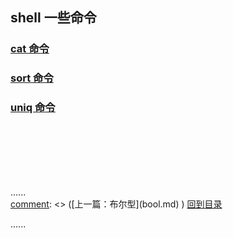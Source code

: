 ## shell 一些命令

### [cat 命令](./cat.md)

### [sort 命令](./sort.md)

### [uniq 命令](./uniq.md)

<br />
<br />
<br />
<br />
<br />

......   
[comment]: <> ([上一篇：布尔型]&#40;bool.md&#41;    )
[回到目录](../Readme.md)

[comment]: <> ([下一篇：元组]&#40;tuble.md&#41;    )
......    


